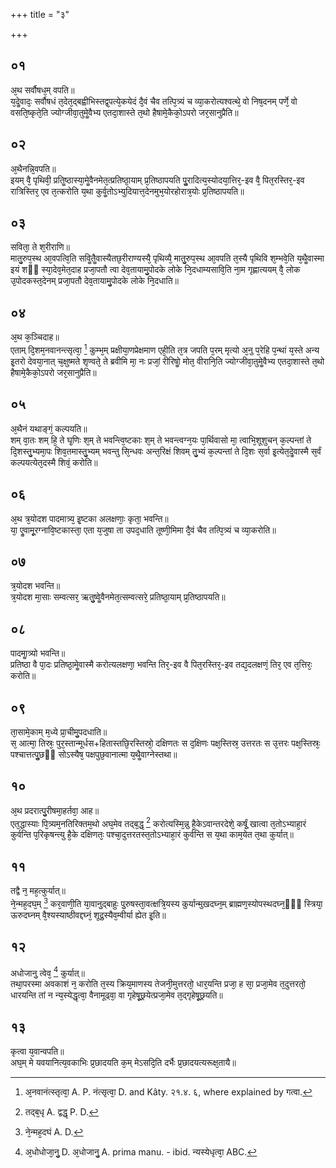 +++
title = "३"

+++
## ०१
अ᳘थ सर्वौषध᳘म् वपति॥  
य᳘देॗवादः᳘ सर्वौषधं त᳘देत᳘द्बह्वीभिस्तद्व᳘पत्ये᳘कयेदं दै᳘वं चैव तत्पि᳘त्र्यं च व्या᳘करोत्यश्वत्थे᳘ वो निष᳘दनम् पर्णे᳘ वो वसति᳘ष्कृते᳘ति ज्योग्जीवा᳘तुमेॗवैभ्य एतदा᳘शास्ते त᳘थो हैषामे᳘कैको᳘ऽपरो जर᳘सानुप्रैति॥  
## ०२
अ᳘थैनन्नि᳘वपति॥  
इयम् वै᳘ पृथिवी᳘ प्रतिॗष्ठास्या᳘मेॗवैनमेत᳘त्प्रतिष्ठा᳘याम् प्र᳘तिष्ठापयति पुॗरादित्य᳘स्योदया᳘त्तिर᳘-इव वै᳘ पित᳘रस्तिर᳘-इव रात्रिस्तिर᳘ एव त᳘त्करोति य᳘था कुर्वॗतोऽभ्युदियात्त᳘देनमुभ᳘योरहोरात्र᳘योः प्र᳘तिष्ठापयति॥  
## ०३
सविता᳘ ते श᳘रीराणि॥  
मातु᳘रुप᳘स्थ आ᳘वपत्वि᳘ति सविॗतैॗवास्यैतछ᳘रीराण्यस्यै᳘ पृथिव्यै᳘ मातु᳘रुप᳘स्थ आ᳘वपति त᳘स्यै पृथिवि श᳘म्भवे᳘ति य᳘थैॗवास्मा इयं शᳫं स्या᳘देव᳘मेत᳘दाह प्रजा᳘पतौ त्वा देव᳘तायामु᳘पोदके लोके नि᳘दधाम्यसावि᳘ति ना᳘म गृह्णात्ययम् वै᳘ लोक उ᳘पोदकस्त᳘देनम् प्रजा᳘पतौ देव᳘तायामु᳘पोदके लोके नि᳘दधाति॥  
## ०४
अ᳘थ क᳘ञ्चिदाह॥  
एताम् दि᳘शम᳘नवानन्त्सृत्वा᳘ [^wbr_1] कुम्भ᳘म् प्रक्षीया᳘णप्रेक्षमाण एही᳘ति त᳘त्र जपति प᳘रम् मृत्यो अ᳘नु प᳘रेहि प᳘न्थां य᳘स्ते अन्य इ᳘तरो देवया᳘नात् च᳘क्षुष्मते शृण्वते᳘ ते ब्रवीमि मा᳘ नः प्रजां᳘ रीरिषोॗ मोत᳘ वीरानि᳘ति ज्योग्जीवा᳘तुमेॗवैभ्य एतदा᳘शास्ते त᳘थो हैषामे᳘कैको᳘ऽपरो जर᳘सानुप्रैति॥  

[^wbr_1]: अ᳘नवानंत्स्तृत्वा᳘ A. P. नंत्सृत्वा᳘ D. and Kâty. २१.४. ६, where explained by गत्वा. 

## ०५
अ᳘थैनं यथाङ्गं᳘ कल्पयति॥  
शम् वा᳘तः शम् हि᳘ ते घृ᳘णिः श᳘म् ते भवन्त्वि᳘ष्टकाः श᳘म् ते भवन्त्वग्न᳘यः पा᳘र्थिवासो मा᳘ त्वाभि᳘शूशुचन् क᳘ल्पन्तां ते दि᳘शस्तु᳘भ्यमा᳘पः शिव᳘तमास्तु᳘भ्यम् भवन्तु सि᳘न्धवः अन्त᳘रिक्षं शिवम् तु᳘भ्यं क᳘ल्पन्तां ते दि᳘शः स᳘र्वा इ᳘त्येत᳘देॗवास्मै स᳘र्वं कल्पयत्येत᳘दस्मै शिवं᳘ करोति॥  
## ०६
अ᳘थ त्र᳘योदश पादमात्र्य᳘ इ᳘ष्टका अलक्षणाः᳘ कृता᳘ भवन्ति॥  
या᳘ एॗवामू᳘रग्नावि᳘ष्टकास्ता᳘ एता य᳘जुषा ता उपद᳘धाति तूष्णी᳘मिमा दै᳘वं चैव तत्पि᳘त्र्यं च व्या᳘करोति॥  
## ०७
त्र᳘योदश भवन्ति॥  
त्र᳘योदश मा᳘साः सम्वत्सर᳘ ऋतु᳘ष्वेॗवैनमेत᳘त्सम्वत्सरे᳘ प्रतिष्ठा᳘याम् प्र᳘तिष्ठापयति॥  
## ०८
पादमाॗत्र्यो भवन्ति॥  
प्रतिष्ठा वै पा᳘दः प्रतिष्ठा᳘मेॗवास्मै करोत्यलक्षणा᳘ भवन्ति तिर᳘-इव वै पित᳘रस्तिर᳘-इव तद्य᳘दलक्षणं᳘ तिर᳘ एव त᳘त्तिरः᳘ करोति॥  
## ०९
ता᳘सामे᳘काम् म᳘ध्ये प्रा᳘चीमु᳘पदधाति॥  
स᳘ आत्मा᳘ तिस्रः᳘ पुर᳘स्तान्मूर्धस+हितास्तछि᳘रस्तिस्रो᳘ दक्षिणतः स द᳘क्षिणः पक्ष᳘स्तिस्र᳘ उत्तरतः स उ᳘त्तरः पक्ष᳘स्तिस्रः᳘ पश्चात्तत्पुॗछᳫं सोऽस्यैष᳘ पक्षपुछ᳘वानात्मा य᳘थैॗवाग्नेस्तथा॥  
## १०
अ᳘थ प्रदरात्पु᳘रीषमा᳘हर्तवा᳘ आह॥  
एत᳘द्धास्याः पि᳘त्र्यम᳘नतिरिक्तम᳘थो अघ᳘मेव तद्ब᳘द्धृ [^wbr_2] करोत्यस्मि᳘न्नु है᳘केऽवान्तरदेशे᳘ कर्षूं᳘ खात्वा त᳘तोऽभ्याहा᳘रं कुर्वन्ति प᳘रिकृषन्त्यु है᳘के दक्षिणतः᳘ पश्चा᳘दुत्तरतस्त᳘तोऽभ्याहा᳘रं कुर्वन्ति स य᳘था काम᳘येत त᳘था कुर्यात्॥  

[^wbr_2]: तद्ब᳘धृ A. द्वद्धृ P. D. 

## ११
तद्वै न᳘ मह᳘त्कुर्यात्॥  
ने᳘न्मह᳘दघ᳘म् [^wbr_3] कर᳘वाणी᳘ति या᳘वानु᳘द्बाहुः पु᳘रुषस्ता᳘वत्क्षत्रि᳘यस्य कुर्यान्मुखदघ्न᳘म् ब्राह्मण᳘स्योपस्थदघ्न᳘ᳫं᳘ स्त्रिया᳘ ऊरुदघ्नम् वै᳘श्यस्याष्ठीवद्दघ्नं᳘ शूद्र᳘स्यैव᳘म्वीर्या ह्येत इ᳘ति॥  

[^wbr_3]: ने᳘न्मह᳘दघं A. D.

## १२
अधोजानु᳘ त्वेव᳘ [^wbr_4] कुर्यात्॥  
तथा᳘परस्मा अवकाशं न᳘ करोति त᳘स्य क्रिय᳘माणस्य तेजनी᳘मुत्तरतो᳘ धार᳘यन्ति प्रजा᳘ ह सा᳘ प्रजा᳘मेव त᳘दुत्तरतो᳘ धारयन्ति तां न न्य᳘स्येद्धृत्वा᳘ वैनामूढ्वा᳘ वा गृहेषू᳘छ्रयेत्प्रजा᳘मेव त᳘द्गृहेषू᳘छ्रयति॥  

[^wbr_4]: अ᳘धोधोजा᳘नु᳘ D. अ᳘धोजानु᳘ A. prima manu. - ibid. न्यस्येधृत्वा᳘ ABC. 

## १३
कृत्वा य᳘वान्वपति॥  
अघ᳘म् मे यवयानित्य᳘वकाभिः प्र᳘छादयति क᳘म् मेऽसदि᳘ति दर्भैः प्र᳘छादयत्यरूक्ष᳘तायै॥  